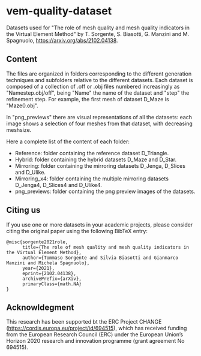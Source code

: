 # vem-quality-dataset

Datasets used for "The role of mesh quality and mesh quality indicators in the Virtual Element Method" by T. Sorgente, S. Biasotti, G. Manzini and M. Spagnuolo, https://arxiv.org/abs/2102.04138.


## Content
The files are organized in folders corresponding to the different generation techniques and subfolders relative to the different datasets.
Each dataset is composed of a collection of .off or .obj files numbered increasingly as "Namestep.obj/off", being "Name" the name of the dataset and "step" the refinement step. For example, the first mesh of dataset D_Maze is "Maze0.obj".

In "png_previews" there are visual representations of all the datasets: each image shows a selection of four meshes from that dataset, with decreasing meshsize.

Here a complete list of the content of each folder:
- Reference: folder containing the reference dataset D_Triangle.
- Hybrid: folder containing the hybrid datasets D_Maze and D_Star.
- Mirroring: folder containing the mirroring datasets D_Jenga, D_Slices and D_Ulike.
- Mirroring_x4: folder containing the multiple mirroring datasets D_Jenga4, D_Slices4 and D_Ulike4.
- png_previews: folder containing the png preview images of the datasets. 


## Citing us
If you use one or more datasets in your academic projects, please consider citing the original paper using the following BibTeX entry:

```
@misc{sorgente2021role,
      title={The role of mesh quality and mesh quality indicators in the Virtual Element Method}, 
      author={Tommaso Sorgente and Silvia Biasotti and Gianmarco Manzini and Michela Spagnuolo},
      year={2021},
      eprint={2102.04138},
      archivePrefix={arXiv},
      primaryClass={math.NA}
}
```

## Acknowldegment
This research has been supported bt the ERC Project CHANGE (https://cordis.europa.eu/project/id/694515), which has received funding from the European Research Council (ERC) under the European Union’s Horizon 2020 research and innovation programme (grant agreement No 694515).
